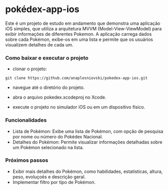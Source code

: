 # pokédex-app-ios

Este é um projeto de estudo em andamento que demonstra uma aplicação iOS simples, que utiliza a arquitetura MVVM (Model-View-ViewModel) para exibir informações de diferentes Pokemon. A aplicação carrega dados sobre cada Pokémon, exibe-os em uma lista e permite que os usuários visualizem detalhes de cada um. 

### Como baixar e executar o projeto
- clonar o projeto:
  
`git clone https://github.com/anaplesniovski/pokedex-app-ios.git`

- navegue até o diretório do projeto.

- abra o arquivo pokedex.xcodeproj no Xcode.

- execute o projeto no simulador iOS ou em um dispositivo físico.

### Funcionalidades 
- Lista de Pokémon: Exibe uma lista de Pokémon, com opção de pesquisa por nome ou número do Pokédex Nacional.
- Detalhes do Pokémon: Permite visualizar informações detalhadas sobre um Pokémon selecionado na lista.

### Próximos passos
- Exibir mais detalhes do Pokémon, como habilidades, estatísticas, altura, peso, evoluçoēs e descrição geral.
- Implementar filtro por tipo de Pokémon.


